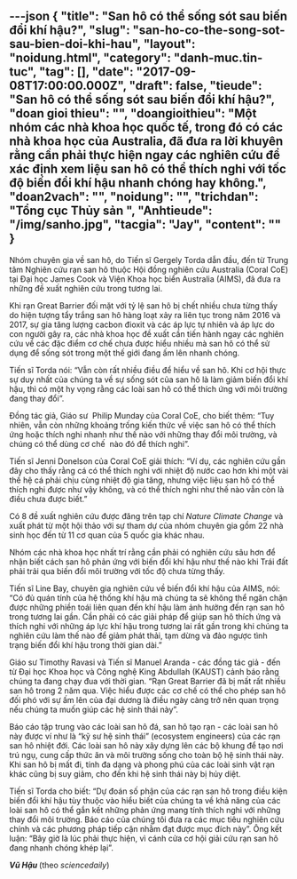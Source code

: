 ---json
{
    "title": "San hô có thể sống sót sau biến đổi khí hậu?",
    "slug": "san-ho-co-the-song-sot-sau-bien-doi-khi-hau",
    "layout": "noidung.html",
    "category": "danh-muc.tin-tuc",
    "tag": [],
    "date": "2017-09-08T17:00:00.000Z",
    "draft": false,
    "tieude": "San hô có thể sống sót sau biến đổi khí hậu?",
    "doan gioi thieu": "",
    "doangioithieu": "Một nhóm các nhà khoa học quốc tế, trong đó có các nhà khoa học của Australia, đã đưa ra lời khuyên rằng cần phải thực hiện ngay các nghiên cứu để xác định xem liệu san hô có thể thích nghi với tốc độ biến đổi khí hậu nhanh chóng hay không.",
    "doan2vach": "",
    "noidung": "",
    "trichdan": "Tổng cục Thủy sản ",
    "Anhtieude": "/img/sanho.jpg",
    "tacgia": "Jay",
    "__content__": ""
}
---
<p><span style="font-size:14px">Nh&oacute;m chuy&ecirc;n gia về san h&ocirc;, do Tiến sĩ Gergely Torda dẫn đầu, đến từ Trung t&acirc;m Nghi&ecirc;n cứu rạn san h&ocirc; thuộc Hội đồng nghi&ecirc;n cứu Australia (Coral CoE) tại Đại học James Cook v&agrave; Viện Khoa học biển Australia (AIMS), đ&atilde; đưa ra những đề xuất nghi&ecirc;n cứu trong tương lai.</span></p>

<p><span style="font-size:14px">Khi rạn Great Barrier đối mặt với tỷ lệ san h&ocirc; bị chết nhiều chưa từng thấy do hiện tượng tẩy trắng san h&ocirc; h&agrave;ng loạt xảy ra li&ecirc;n tục trong năm 2016 v&agrave; 2017, sự gia tăng lượng cacbon đioxit v&agrave; c&aacute;c &aacute;p lực tự nhi&ecirc;n v&agrave; &aacute;p lực do con người g&acirc;y ra, c&aacute;c nh&agrave; khoa học đề xuất cần tiến h&agrave;nh ngay c&aacute;c nghi&ecirc;n cứu về c&aacute;c đặc điểm cơ chế chưa được hiểu nhiều m&agrave; san h&ocirc; c&oacute; thể sử dụng để sống s&oacute;t trong một thế giới đang ấm l&ecirc;n nhanh ch&oacute;ng.&nbsp;</span></p>

<p><span style="font-size:14px">Tiến sĩ Torda n&oacute;i: &ldquo;Vẫn c&ograve;n rất nhiều điều để hiểu về san h&ocirc;. Khi cơ hội thực sự duy nhất của ch&uacute;ng ta về sự sống s&oacute;t của san h&ocirc; l&agrave; l&agrave;m giảm biến đổi kh&iacute; hậu, th&igrave; c&oacute; một hy vọng rằng c&aacute;c lo&agrave;i san h&ocirc; c&oacute; thể th&iacute;ch ứng với m&ocirc;i trường đang thay đổi&rdquo;.</span></p>

<p><span style="font-size:14px">Đồng t&aacute;c giả, Gi&aacute;o sư&nbsp; Philip Munday của Coral CoE, cho biết th&ecirc;m: &ldquo;Tuy nhi&ecirc;n, vẫn c&ograve;n những khoảng trống kiến thức về việc san h&ocirc; c&oacute; thể th&iacute;ch ứng hoặc th&iacute;ch nghi nhanh như thế n&agrave;o với những thay đổi m&ocirc;i trường, v&agrave; ch&uacute;ng c&oacute; thể d&ugrave;ng cơ chế&nbsp; n&agrave;o đ&oacute; để th&iacute;ch nghi&rdquo;.</span></p>

<p><span style="font-size:14px">Tiến sĩ Jenni Donelson của Coral CoE giải th&iacute;ch: &ldquo;V&iacute; dụ, c&aacute;c nghi&ecirc;n cứu gần đ&acirc;y cho thấy rằng c&aacute; c&oacute; thể th&iacute;ch nghi với nhiệt độ nước cao hơn khi một v&agrave;i thế hệ c&aacute; phải chịu c&ugrave;ng nhiệt độ gia tăng, nhưng việc liệu san h&ocirc; c&oacute; thể th&iacute;ch nghi được như vậy kh&ocirc;ng, v&agrave; c&oacute; thể th&iacute;ch nghi như thế n&agrave;o vẫn c&ograve;n l&agrave; điều chưa được biết.&rdquo;</span></p>

<p><span style="font-size:14px">C&oacute; 8 đề xuất nghi&ecirc;n cứu được đăng tr&ecirc;n tạp ch&iacute;&nbsp;<em>Nature Climate Change</em>&nbsp;v&agrave; xuất ph&aacute;t từ một hội thảo với sự tham dự của nh&oacute;m chuy&ecirc;n gia gồm 22 nh&agrave; sinh học đến từ 11 cơ quan của 5 quốc gia kh&aacute;c nhau.</span></p>

<p><span style="font-size:14px">Nh&oacute;m c&aacute;c nh&agrave; khoa học nhất tr&iacute; rằng cần phải c&oacute; nghi&ecirc;n cứu s&acirc;u hơn để nhận biết c&aacute;ch san h&ocirc; phản ứng với biến đổi kh&iacute; hậu như thế n&agrave;o khi Tr&aacute;i đất phải trải qua biến đổi m&ocirc;i trường với tốc độ chưa từng thấy.</span></p>

<p><span style="font-size:14px">Tiến sĩ Line Bay, chuy&ecirc;n gia nghi&ecirc;n cứu về biến đổi kh&iacute; hậu của AIMS, n&oacute;i: &ldquo;C&oacute; đủ qu&aacute;n t&iacute;nh của hệ thống kh&iacute; hậu m&agrave; ch&uacute;ng ta sẽ kh&ocirc;ng thể ngăn chặn được những phiền to&aacute;i li&ecirc;n quan đến kh&iacute; hậu l&agrave;m ảnh hưởng đến rạn san h&ocirc; trong tương lai gần. Cần phải c&oacute; c&aacute;c giải ph&aacute;p để gi&uacute;p san h&ocirc; th&iacute;ch ứng v&agrave; th&iacute;ch nghi với những &aacute;p lực kh&iacute; hậu trong tương lai rất gần trong khi ch&uacute;ng ta nghi&ecirc;n cứu l&agrave;m thế n&agrave;o để giảm ph&aacute;t thải, tạm dừng v&agrave; đảo ngược t&igrave;nh trạng biến đổi kh&iacute; hậu trong thời gian d&agrave;i.&rdquo;</span></p>

<p><span style="font-size:14px">Gi&aacute;o sư Timothy Ravasi v&agrave; Tiến sĩ Manuel Aranda - c&aacute;c đồng t&aacute;c giả - đến từ Đại học Khoa học v&agrave; C&ocirc;ng nghệ King Abdullah (KAUST) cảnh b&aacute;o rằng ch&uacute;ng ta đang chạy đua với thời gian. &ldquo;Rạn Great Barrier đ&atilde; bị mất rất nhiều san h&ocirc; trong 2 năm qua. Việc hiểu được c&aacute;c cơ chế c&oacute; thể cho ph&eacute;p san h&ocirc; đối ph&oacute; với sự ấm l&ecirc;n của đại dương l&agrave; điều ng&agrave;y c&agrave;ng trở n&ecirc;n quan trọng nếu ch&uacute;ng ta muốn gi&uacute;p c&aacute;c hệ sinh th&aacute;i n&agrave;y&rdquo;. &nbsp;&nbsp;&nbsp;</span></p>

<p><span style="font-size:14px">B&aacute;o c&aacute;o tập trung v&agrave;o c&aacute;c lo&agrave;i san h&ocirc; đ&aacute;, san h&ocirc; tạo rạn - c&aacute;c lo&agrave;i san h&ocirc; n&agrave;y được v&iacute; như l&agrave; &ldquo;kỹ sư hệ sinh th&aacute;i&rdquo; (ecosystem engineers) của c&aacute;c rạn san h&ocirc; nhiệt đới. C&aacute;c lo&agrave;i san h&ocirc; n&agrave;y x&acirc;y dựng l&ecirc;n c&aacute;c bộ khung để tạo nơi tr&uacute; ngụ, cung cấp thức ăn v&agrave; m&ocirc;i trường sống cho to&agrave;n bộ hệ sinh th&aacute;i n&agrave;y. Khi san h&ocirc; bị mất đi, t&iacute;nh đa dạng v&agrave; phong ph&uacute; của c&aacute;c lo&agrave;i sinh vật rạn kh&aacute;c cũng bị suy giảm, cho đến khi hệ sinh th&aacute;i n&agrave;y bị hủy diệt.&nbsp;&nbsp;</span></p>

<p><span style="font-size:14px">Tiến sĩ Torda cho biết: &ldquo;Dự đo&aacute;n số phận của c&aacute;c rạn san h&ocirc; trong điều kiện biến đổi kh&iacute; hậu t&ugrave;y thuộc v&agrave;o hiểu biết của ch&uacute;ng ta về khả năng của c&aacute;c lo&agrave;i san h&ocirc; c&oacute; thể gắn kết những phản ứng mang t&iacute;nh th&iacute;ch nghi với những thay đổi m&ocirc;i trường. B&aacute;o c&aacute;o của ch&uacute;ng t&ocirc;i đưa ra c&aacute;c mục ti&ecirc;u nghi&ecirc;n cứu ch&iacute;nh v&agrave; c&aacute;c phương ph&aacute;p tiếp cận nhằm đạt được mục đ&iacute;ch n&agrave;y&rdquo;. &Ocirc;ng kết luận: &ldquo;B&acirc;y giờ l&agrave; l&uacute;c phải thực hiện, v&igrave; c&aacute;nh cửa cơ hội giải cứu rạn san h&ocirc; đang nhanh ch&oacute;ng kh&eacute;p lại&rdquo;.</span></p>

<p><span style="font-size:14px"><strong><em>Vũ Hậu&nbsp;</em></strong>(theo&nbsp;<em>sciencedaily</em>)</span></p>
